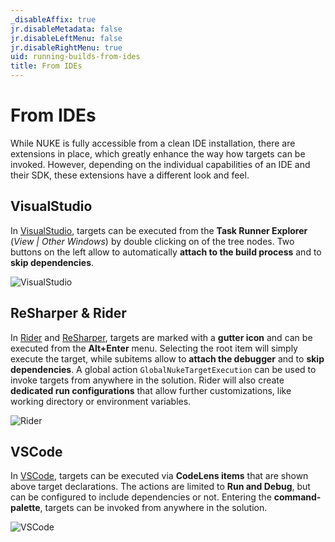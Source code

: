```yaml
---
_disableAffix: true
jr.disableMetadata: false
jr.disableLeftMenu: false
jr.disableRightMenu: true
uid: running-builds-from-ides
title: From IDEs
---
```


# From IDEs

While NUKE is fully accessible from a clean IDE installation, there are extensions in place, which greatly enhance the way how targets can be invoked. However, depending on the individual capabilities of an IDE and their SDK, these extensions have a different look and feel.

## VisualStudio

In [VisualStudio](https://marketplace.visualstudio.com/items?itemName=nuke.visualstudio), targets can be executed from the **Task Runner Explorer** (_View | Other Windows_) by double clicking on of the tree nodes. Two buttons on the left allow to automatically **attach to the build process** and to **skip dependencies**.

![VisualStudio](~/images/visualstudio.png)

## ReSharper & Rider

In [Rider](https://plugins.jetbrains.com/plugin/10803-nuke-support) and [ReSharper](https://plugins.jetbrains.com/plugin/11804-nuke-support), targets are marked with a **gutter icon** and can be executed from the **Alt+Enter** menu. Selecting the root item will simply execute the target, while subitems allow to **attach the debugger** and to **skip dependencies**. A global action `GlobalNukeTargetExecution` can be used to invoke targets from anywhere in the solution. Rider will also create **dedicated run configurations** that allow further customizations, like working directory or environment variables.

![Rider](~/images/rider.png)

## VSCode

In [VSCode](https://marketplace.visualstudio.com/items?itemName=nuke.support), targets can be executed via **CodeLens items** that are shown above target declarations. The actions are limited to **Run and Debug**, but can be configured to include dependencies or not. Entering the **command-palette**, targets can be invoked from anywhere in the solution.

![VSCode](~/images/vscode.png)

